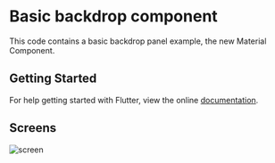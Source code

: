 # Basic backdrop component

This code contains a basic backdrop panel example, the new Material Component.

## Getting Started

For help getting started with Flutter, view the online
[documentation](https://flutter.io/).

## Screens

![screen](../master/preview_images/backdrop_preview.gif)


